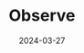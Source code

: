 ---  
layout: startup_page  
title: "Observe"  
id: "observeinc.com"  
permalink: "/observeobserveinc.com03272024/"  
website: "https://www.observeinc.com/"  
funding_round: "Series B"  
funding_amount: "$115M"  
investors: "Sutter Hill Ventures, Capital One Ventures, Madrona, Snowflake Ventures"  
about: "Observe, Inc. is a SaaS observability company that reimagines how machine-generated data is stored, managed, and analyzed. It uses a modern architecture with a data lake and data graph to help organizations troubleshoot distributed applications faster and more cost-effectively than legacy systems. This approach addresses the challenges posed by the increasing volume of telemetry data generated by cloud-native computing and microservices."  
markets: "SaaS, Observability, Analytics, Business Information Systems, Data Integration, Information Technology, SaaS"  
hq: "San Mateo, California, United States"  
founded_year: "2017"  
linkedin: "https://www.linkedin.com/company/observe-inc"  
twitter: "https://twitter.com/observe_inc"  
instagram: ""  
facebook: "https://www.facebook.com/Observe-Inc-2129531337284903"  
crunchbase: "https://www.crunchbase.com/organization/observe-349c"  
pitchbook: ""  

date_display: "27-Mar-2024"  
date: "2024-03-27"

# SEO Optimization  
meta_title: "Observe - Series B Funding ($115M)"  
meta_description: "Observe, Observe, Inc. is a SaaS observability company that reimagines how machine-generated data is stored, managed, and analyzed. It uses a modern architectu..."  
meta_keywords: "Observe, SaaS, Observability, Analytics, Business Information Systems, Data Integration, Information Technology, SaaS, Series B funding"  
canonical_url: "https://startup.projectstartups.com/observeobserveinc.com03272024/"  
---